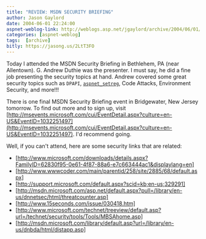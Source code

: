 ```yaml
---
title: "REVIEW: MSDN SECURITY BRIEFING"
author: Jason Gaylord
date: 2004-06-01 22:24:00
aspnet-weblog-link: http://weblogs.asp.net/jgaylord/archive/2004/06/01/146239.aspx
categories: [aspnet-weblog]
tags:  [archive]
bitly: https://jasong.us/2LtT3FO
---
```


Today I attended the MSDN Security Briefing in Bethlehem, PA (near Allentown). G. Andrew Duthie was the presenter. I must say, he did a fine job presenting the security topics at hand. Andrew covered some great security topics such as `DPAPI`, [`aspnet_setreg`](http://support.microsoft.com/default.aspx?scid=kb;en-us;329290), Code Attacks, Environment Security, and more!!!

There is one final MSDN Security Briefing event in Bridgewater, New Jersey tomorrow. To find out more and to sign up, visit [http://msevents.microsoft.com/cui/EventDetail.aspx?culture=en-US&EventID=1032251497](http://msevents.microsoft.com/cui/EventDetail.aspx?culture=en-US&EventID=1032251497). I'd recommend going.

Well, if you can't attend, here are some security links that are related:

- [http://www.microsoft.com/downloads/details.aspx?FamilyID=62830f95-0e61-4f87-88a6-e7c663444ac1&displaylang=en]
- [http://www.wwwcoder.com/main/parentid/258/site/2885/68/default.aspx]
- [http://support.microsoft.com/default.aspx?scid=kb;en-us;329291]
- [http://msdn.microsoft.com/asp.net/default.aspx?pull=/library/en-us/dnnetsec/html/threatcounter.asp]
- [http://www.15seconds.com/issue/030418.htm]
- [http://www.microsoft.com/technet/treeview/default.asp?url=/technet/security/tools/Tools/MBSAhome.asp]
- [http://msdn.microsoft.com/library/default.asp?url=/library/en-us/dnbda/html/distapp.asp]